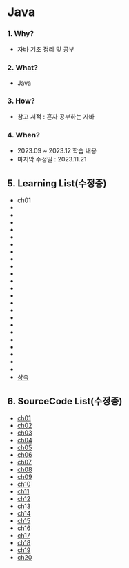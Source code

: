 # Java

### 1. Why? 
  - 자바 기초 정리 및 공부     

### 2. What? 
  - Java

### 3. How?
  - 참고 서적 : 혼자 공부하는 자바

### 4. When?
  - 2023.09 ~ 2023.12 학습 내용
  - 마지막 수정일 : 2023.11.21

## 5. Learning List(수정중)
* ch01 []()
* []()
* []()
* []()
* []()
* []()
* []()
* []()
* []()
* []()
* []()
* []()
* []()
* []()
* []()
* []()
* []()
* []()
* []()
* []()
* []()
* []()
* []()
* []()
* [상속]()

## 6. SourceCode List(수정중)
* [ch01]()
* [ch02]()
* [ch03]()
* [ch04]()
* [ch05]()
* [ch06]()
* [ch07]()
* [ch08]()
* [ch09]()
* [ch10]()
* [ch11]()
* [ch12]()
* [ch13]()
* [ch14]()
* [ch15]()
* [ch16]()
* [ch17]()
* [ch18]()
* [ch19]()
* [ch20]()
